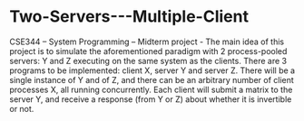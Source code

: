 # Two-Servers---Multiple-Client
CSE344 – System Programming – Midterm project - The main idea of this project is to simulate the aforementioned paradigm with 2 process-pooled servers: Y and Z executing on the same system as the clients. There are 3 programs to be implemented: client X, server Y and server Z. There will be a single instance of Y and of Z, and there can be an arbitrary number of client processes X, all running concurrently. Each client will submit a matrix to the server Y, and receive a response (from Y or Z) about whether it is invertible or not.
